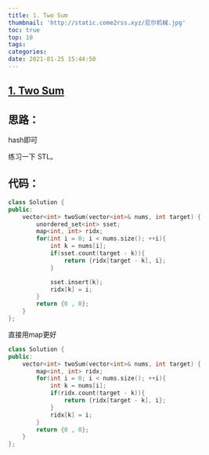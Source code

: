 ```yaml
---
title: 1. Two Sum
thumbnail: 'http://static.come2rss.xyz/尼尔机械.jpg'
toc: true
top: 10
tags:
categories:
date: 2021-01-25 15:44:50
---
```





## [1. Two Sum](https://leetcode-cn.com/problems/two-sum/)

## 思路：



hash即可

练习一下 STL。

<!-- more -->

## 代码：





```c++
class Solution {
public:
    vector<int> twoSum(vector<int>& nums, int target) {
        unordered_set<int> sset;
        map<int, int> ridx;
        for(int i = 0; i < nums.size(); ++i){
            int k = nums[i];
            if(sset.count(target - k)){
                return {ridx[target - k], i};
            }

            sset.insert(k);
            ridx[k] = i;
        }
        return {0 , 0};
    }
};
```

直接用map更好

```c++
class Solution {
public:
    vector<int> twoSum(vector<int>& nums, int target) {        
        map<int, int> ridx;
        for(int i = 0; i < nums.size(); ++i){
            int k = nums[i];
            if(ridx.count(target - k)){
                return {ridx[target - k], i};
            }
            ridx[k] = i;
        }
        return {0 , 0};
    }
};
```